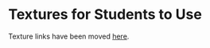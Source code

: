 # Textures for Students to Use

Texture links have been moved [here](https://docs.google.com/document/d/14kTjKkdq-bJQdsySHKy4eCt-DHxQEx9xQeqlv-KPkq0/edit?usp=sharing).
